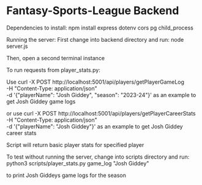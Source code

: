# Fantasy-Sports-League Backend

Dependencies to install:
npm install express dotenv cors pg child_process

Running the server:
First change into backend directory and run:
node server.js

Then, open a second terminal instance

To run requests from player_stats.py:

Use curl -X POST http://localhost:5001/api/players/getPlayerGameLog \
     -H "Content-Type: application/json" \
     -d '{"playerName": "Josh Giddey", "season": "2023-24"}'
as an example to get Josh Giddey game logs

or use curl -X POST http://localhost:5001/api/players/getPlayerCareerStats \
     -H "Content-Type: application/json" \
     -d '{"playerName": "Josh Giddey"}'
as an example to get Josh Giddey career stats

Script will return basic player stats for specified player

To test without running the server, change into scripts directory and run:
python3 scripts/player_stats.py game_log "Josh Giddey"

to print Josh Giddeys game logs for the season 
